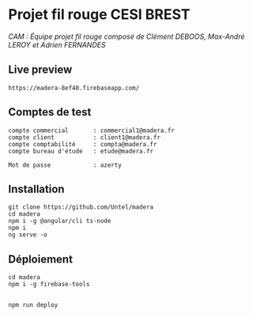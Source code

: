 # Projet fil rouge CESI BREST

*CAM : Équipe projet fil rouge composé de Clément DEBOOS, Max-André LEROY et Adrien FERNANDES*

## Live preview
    https://madera-8ef40.firebaseapp.com/
    
## Comptes de test
    compte commercial       : commercial1@madera.fr
    compte client           : client1@madera.fr
    compte comptabilité     : compta@madera.fr
    compte bureau d'étude   : etude@madera.fr

    Mot de passe            : azerty

## Installation

    git clone https://github.com/Untel/madera
    cd madera
    npm i -g @angular/cli ts-node
    npm i
    ng serve -o
 
## Déploiement

    cd madera
    npm i -g firebase-tools


    npm run deploy
